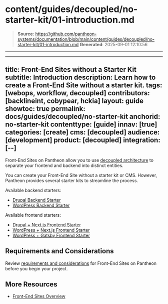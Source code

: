 # content/guides/decoupled/no-starter-kit/01-introduction.md

> **Source**: https://github.com/pantheon-systems/documentation/blob/main/content/guides/decoupled/no-starter-kit/01-introduction.md
> **Generated**: 2025-09-01 12:10:56

---

---
title: Front-End Sites without a Starter Kit
subtitle: Introduction
description: Learn how to create a Front-End Site without a starter kit.
tags: [webops, workflow, decoupled]
contributors: [backlineint, cobypear, hckia]
layout: guide
showtoc: true
permalink: docs/guides/decoupled/no-starter-kit
anchorid: no-starter-kit
contenttype: [guide]
innav: [true]
categories: [create]
cms: [decoupled]
audience: [development]
product: [decoupled]
integration: [--]
---

Front-End Sites on Pantheon allow you to use [decoupled architecture](/guides/decoupled/overview/#what-is-a-decoupled-site) to separate your frontend and backend into distinct entities.

You can create your Front-End Site without a starter kit or CMS. However, Pantheon provides several starter kits to streamline the process.

Available backend starters:

- [Drupal Backend Starter](/guides/decoupled/drupal-backend-starters)
- [WordPress Backend Starter](/guides/decoupled/wp-backend-starters)

Available frontend starters:

- [Drupal + Next.js Frontend Starter](/guides/decoupled/drupal-nextjs-frontend-starters)
- [WordPress + Next.js Frontend Starter](/guides/decoupled/wp-nextjs-frontend-starters)
- [WordPress + Gatsby Frontend Starter](/guides/decoupled/wp-gatsby-frontend-starters)

## Requirements and Considerations

Review [requirements and considerations](/guides/decoupled/overview/considerations) for Front-End Sites on Pantheon before you begin your project.

## More Resources

- [Front-End Sites Overview](/guides/decoupled/overview)
